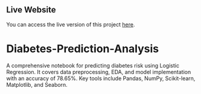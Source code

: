 ## Live Website

You can access the live version of this project [here](https://gopinathd1.github.io/Diabetes-Prediction-Analysis/).


# Diabetes-Prediction-Analysis
A comprehensive notebook for predicting diabetes risk using Logistic Regression. It covers data preprocessing, EDA, and model implementation with an accuracy of 78.65%. Key tools include Pandas, NumPy, Scikit-learn, Matplotlib, and Seaborn.
